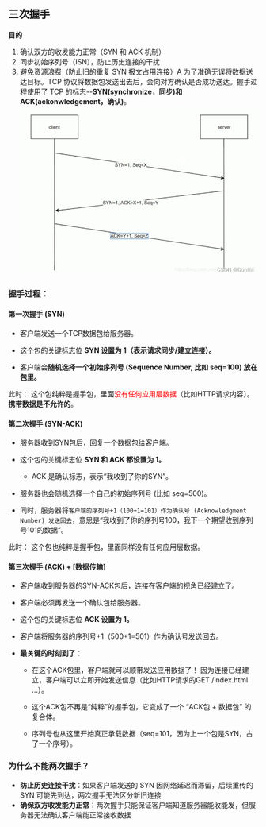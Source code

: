 ## 三次握手

**目的**

1.  确认双方的收发能力正常（SYN 和 ACK 机制）
2.  同步初始序列号（ISN），防止历史连接的干扰
3.  避免资源浪费（防止旧的重复 SYN 报文占用连接）A
    为了准确无误将数据送达目标。TCP 协议将数据包发送出去后，会向对方确认是否成功送达。握手过程使用了 TCP 的标志--**SYN(synchronize，同步)**和**ACK(ackonwledgement，确认)**。
    ![image2](../../../../resources/54e9d184fb444f31a36b6d53665c9ac2.png)
  
### 握手过程：
#### 第一次握手 (SYN)
- 客户端发送一个TCP数据包给服务器。

- 这个包的关键标志位 <b>SYN 设置为 1（表示请求同步/建立连接）。</b>

- 客户端会<b>随机选择一个初始序列号 (Sequence Number, 比如 seq=100) 放在包里。</b>

此时： 这个包纯粹是握手包，里面<font style="color:red">没有任何应用层数据</font>（比如HTTP请求内容）。**携带数据是不允许的**。

#### 第二次握手 (SYN-ACK)

- 服务器收到SYN包后，回复一个数据包给客户端。

- 这个包的关键标志位 <b>SYN 和 ACK 都设置为 1。</b>

  - ACK 是确认标志，表示“我收到了你的SYN”。

- 服务器也会随机选择一个自己的初始序列号 (比如 seq=500)。

- 同时，服务器将`客户端的序列号+1（100+1=101）作为确认号 (Acknowledgment Number) 发送回去`，意思是“我收到了你的序列号100，我下一个期望收到序列号101的数据”。

此时： 这个包也纯粹是握手包，里面同样没有任何应用层数据。

#### 第三次握手 (ACK) + [数据传输]

- 客户端收到服务器的SYN-ACK包后，连接在客户端的视角已经建立了。

- 客户端必须再发送一个确认包给服务器。

- 这个包的关键标志位 <b>ACK 设置为 1。</b>

- 客户端将服务器的序列号+1（500+1=501）作为确认号发送回去。

- **最关键的时刻到了**：

  - 在这个ACK包里，客户端就可以顺带发送应用数据了！ 因为连接已经建立，客户端可以立即开始发送信息（比如HTTP请求的GET /index.html ...）。

  - 这个ACK包不再是“纯粹”的握手包，它变成了一个 “ACK包 + 数据包” 的复合体。

  - 序列号也从这里开始真正承载数据（seq=101，因为上一个包是SYN，占了一个序号）。

### 为什么不能两次握手？

- **防止历史连接干扰**：如果客户端发送的 SYN 因网络延迟而滞留，后续重传的 SYN 可能先到达，两次握手无法区分新旧连接
- **确保双方收发能力正常**：两次握手只能保证客户端知道服务器能收能发，但服务器无法确认客户端能正常接收数据